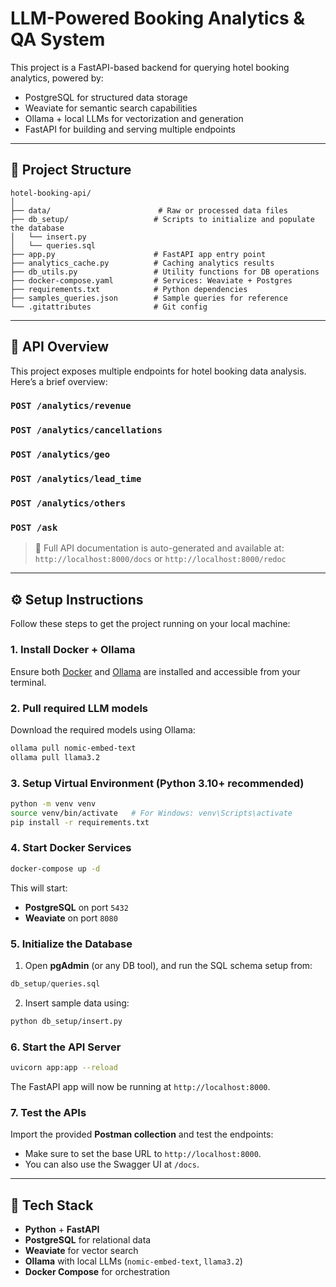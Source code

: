 # LLM-Powered Booking Analytics & QA System

This project is a FastAPI-based backend for querying hotel booking analytics, powered by:
- PostgreSQL for structured data storage
- Weaviate for semantic search capabilities
- Ollama + local LLMs for vectorization and generation
- FastAPI for building and serving multiple endpoints

---

## 📁 Project Structure

```
hotel-booking-api/
│
├── data/                        # Raw or processed data files
├── db_setup/                   # Scripts to initialize and populate the database
│   └── insert.py
│   └── queries.sql
├── app.py                      # FastAPI app entry point
├── analytics_cache.py          # Caching analytics results
├── db_utils.py                 # Utility functions for DB operations
├── docker-compose.yaml         # Services: Weaviate + Postgres
├── requirements.txt            # Python dependencies
├── samples_queries.json        # Sample queries for reference
└── .gitattributes              # Git config
```

---

## 🚀 API Overview

This project exposes multiple endpoints for hotel booking data analysis. Here’s a brief overview:

### `POST /analytics/revenue`

### `POST /analytics/cancellations`

### `POST /analytics/geo`

### `POST /analytics/lead_time`

### `POST /analytics/others`

### `POST /ask`
> 🧪 Full API documentation is auto-generated and available at:  
`http://localhost:8000/docs` or `http://localhost:8000/redoc`

---

## ⚙️ Setup Instructions

Follow these steps to get the project running on your local machine:

### 1. Install Docker + Ollama
Ensure both [Docker](https://docs.docker.com/get-started/get-docker/) and [Ollama](https://ollama.com/download) are installed and accessible from your terminal.

### 2. Pull required LLM models
Download the required models using Ollama:

```bash
ollama pull nomic-embed-text
ollama pull llama3.2
```

### 3. Setup Virtual Environment (Python 3.10+ recommended)

```bash
python -m venv venv
source venv/bin/activate   # For Windows: venv\Scripts\activate
pip install -r requirements.txt
```

### 4. Start Docker Services

```bash
docker-compose up -d
```

This will start:
- **PostgreSQL** on port `5432`
- **Weaviate** on port `8080`

### 5. Initialize the Database

1. Open **pgAdmin** (or any DB tool), and run the SQL schema setup from:

```sql
db_setup/queries.sql
```

2. Insert sample data using:

```bash
python db_setup/insert.py
```

### 6. Start the API Server

```bash
uvicorn app:app --reload
```

The FastAPI app will now be running at `http://localhost:8000`.

### 7. Test the APIs

Import the provided **Postman collection** and test the endpoints:

- Make sure to set the base URL to `http://localhost:8000`.
- You can also use the Swagger UI at `/docs`.

---

## 🧰 Tech Stack

- **Python** + **FastAPI**
- **PostgreSQL** for relational data
- **Weaviate** for vector search
- **Ollama** with local LLMs (`nomic-embed-text`, `llama3.2`)
- **Docker Compose** for orchestration
